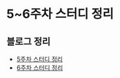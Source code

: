 # 5~6주차 스터디 정리

## 블로그 정리
- [5주차 스터디 정리](https://blog.naver.com/pck4949/223926547585)
- [6주차 스터디 정리](https://blog.naver.com/pck4949/223939633247)